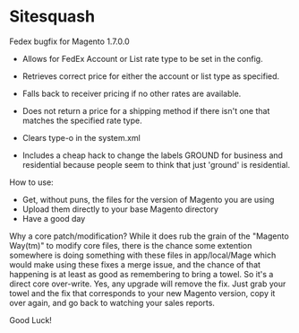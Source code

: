 Sitesquash
==========

Fedex bugfix for Magento 1.7.0.0

- Allows for FedEx Account or List rate type to be set in the config.
- Retrieves correct price for either the account or list type as specified.
- Falls back to receiver pricing if no other rates are available.
- Does not return a price for a shipping method if there isn't one that matches the specified rate type.
- Clears type-o in the system.xml

- Includes a cheap hack to change the labels GROUND for business and residential because people seem to think that just 'ground' is residential.

How to use:
- Get, without puns, the files for the version of Magento you are using
- Upload them directly to your base Magento directory
- Have a good day

Why a core patch/modification?
While it does rub the grain of the "Magento Way(tm)" to modify core files, there is the chance some extention somewhere is doing something with these files in app/local/Mage which would make using these fixes a merge issue, and the chance of that happening is at least as good as remembering to bring a towel. So it's a direct core over-write. Yes, any upgrade will remove the fix. Just grab your towel and the fix that corresponds to your new Magento version, copy it over again, and go back to watching your sales reports.

Good Luck!